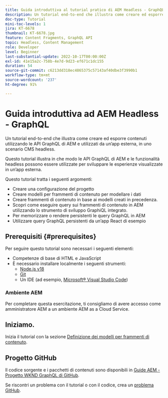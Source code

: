 ```yaml
---
title: Guida introduttiva al tutorial pratico di AEM Headless - GraphQL
description: Un tutorial end-to-end che illustra come creare ed esporre contenuti utilizzando le API GraphQL di AEM.
doc-type: Tutorial
mini-toc-levels: 1
jira: KT-6678
thumbnail: KT-6678.jpg
feature: Content Fragments, GraphQL API
topic: Headless, Content Management
role: Developer
level: Beginner
last-substantial-update: 2022-10-17T00:00:00Z
exl-id: 41e15a2c-758b-4e7d-9d23-ef671c1dc155
duration: 54
source-git-commit: c6213dd318ec4865375c57143af40dbe3f3990b1
workflow-type: tm+mt
source-wordcount: '237'
ht-degree: 91%

---
```


# Guida introduttiva ad AEM Headless - GraphQL

Un tutorial end-to-end che illustra come creare ed esporre contenuti utilizzando le API GraphQL di AEM e utilizzati da un’app esterna, in uno scenario CMS headless.

Questo tutorial illustra in che modo le API GraphQL di AEM e le funzionalità headless possono essere utilizzate per sviluppare le esperienze visualizzate in un’app esterna.

Questo tutorial tratta i seguenti argomenti:

* Creare una configurazione del progetto
* Creare modelli per frammenti di contenuto per modellare i dati
* Creare frammenti di contenuto in base ai modelli creati in precedenza.
* Scopri come eseguire query sui frammenti di contenuto in AEM utilizzando lo strumento di sviluppo GraphiQL integrato.
* Per memorizzare o rendere persistenti le query GraphQL in AEM
* Utilizzare query GraphQL persistenti da un’app React di esempio

## Prerequisiti {#prerequisites}

Per seguire questo tutorial sono necessari i seguenti elementi:

* Competenze di base di HTML e JavaScript
* È necessario installare localmente i seguenti strumenti:
   * [Node.js v18](https://nodejs.org/)
   * [Git](https://git-scm.com/)
   * Un IDE (ad esempio, [Microsoft® Visual Studio Code](https://code.visualstudio.com/))

### Ambiente AEM

Per completare questa esercitazione, ti consigliamo di avere accesso come amministratore AEM a un ambiente AEM as a Cloud Service.

## Iniziamo.

Inizia il tutorial con la sezione [Definizione dei modelli per frammenti di contenuto](content-fragment-models.md).

## Progetto GitHub

Il codice sorgente e i pacchetti di contenuti sono disponibili in [Guide AEM - Progetto WKND GraphQL di GitHub](https://github.com/adobe/aem-guides-wknd-graphql).

Se riscontri un problema con il tutorial o con il codice, crea un [problema GitHub](https://github.com/adobe/aem-guides-wknd-graphql/issues).
